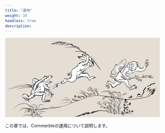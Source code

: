 ```yaml
---
title: "運用"
weight: 30
headless: true
description: 
---
```


![運用](management.jpeg)

この章では、Commerbleの運用について説明します。
